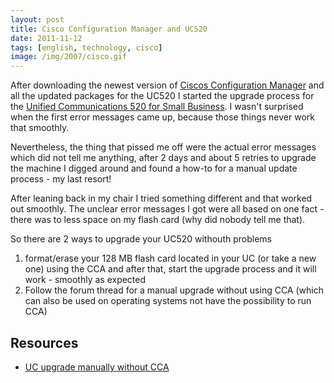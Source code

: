 ```yaml
---
layout: post
title: Cisco Configuration Manager and UC520
date: 2011-11-12
tags: [english, technology, cisco]
image: /img/2007/cisco.gif
---
```


After downloading the newest version of [Ciscos Configuration Manager](https://supportforums.cisco.com/docs/DOC-10988) and all the updated packages for the UC520 I started the upgrade process for the [Unified Communications 520 for Small Business](http://www.cisco.com/en/US/prod/collateral/voicesw/ps6788/vcallcon/ps7293/product_data_sheet0900aecd8061fb06.html). I wasn't surprised when the first error messages came up, because those things never work that smoothly.

Nevertheless, the thing that pissed me off were the actual error messages which did not tell me anything, after 2 days and about 5 retries to upgrade the machine I digged around and found a how-to for a manual update process - my last resort!

After leaning back in my chair I tried something different and that worked out smoothly. The unclear error messages I got were all based on one fact - there was to less space on my flash card (why did nobody tell me that).

So there are 2 ways to upgrade your UC520 withouth problems

1. format/erase your 128 MB flash card located in your UC (or take a new one) using the CCA and after that, start the upgrade process and it will work - smoothly as expected
2. Follow the forum thread for a manual upgrade without using CCA (which can also be used on operating systems not have the possibility to run CCA)

## Resources
* [UC upgrade manually without CCA](https://supportforums.cisco.com/message/3082911#3082911)